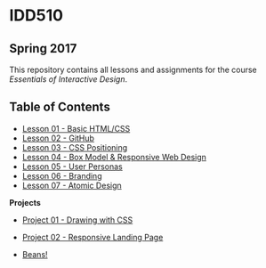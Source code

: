 # IDD510 

## Spring 2017

This repository contains all lessons and assignments for the course _Essentials of Interactive Design_. 


## Table of Contents

* [Lesson 01 - Basic HTML/CSS](Lessons/01-html-css/assignment_01/01-css.html)
* [Lesson 02 - GitHub](Lessons/02-github/lesson_02.md)
* [Lesson 03 - CSS Positioning](Lessons/03-css-positioning/lesson-03.md)
* [Lesson 04 - Box Model & Responsive Web Design](Lessons/04-box-model-responsive-web-design/landingpage.html)
* [Lesson 05 - User Personas](Lessons/05-user-persona/input-forms.html)
* [Lesson 06 - Branding](lessons/06-branding/lesson-06.md)
* [Lesson 07 - Atomic Design](lessons/07-atomic-design/lesson-07.md)

**Projects** 

* [Project 01 - Drawing with CSS](Lessons/03-css-positioning/painting.html)
* [Project 02 - Responsive Landing Page](projects/02-responsive-landing-page/project-02.md)

* [Beans!](Projects/TheToastedBean/build/home.html)

